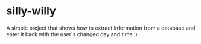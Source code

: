 # silly-willy
A simple project that shows how to extract information from a database and enter it back with the user's changed day and time :)
